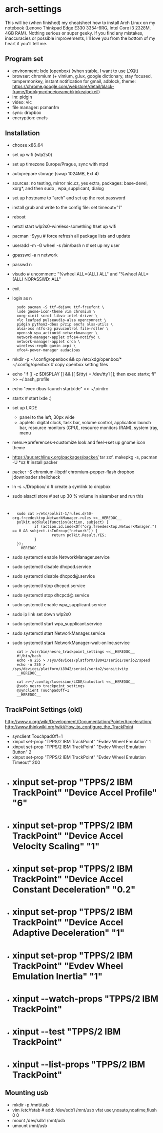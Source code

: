 arch-settings
=============

This will be (when finished) my cheatsheet how to install Arch Linux on my notebook (Lenovo Thinkpad Edge E330 3354-9RG,  Intel Core i3 2328M, 4GB RAM). Nothing serious or super geeky. If you find any mistakes, inaccuracies or possible improvements, I'll love you from the bottom of my heart if you'll tell me.  

Program set
-----------

- environment: lxde (openbox) (when stable, I want to use LXQt)
- browser: chromium (+ vimium, g.lux, google dictionary, stay focused, tampermonkey, instant notification for gmail, adblock, theme: https://chrome.google.com/webstore/detail/black-frame/fbobkgncdnceioeamcbkjokeajockeil)
- im: pidgin
- video: vlc
- file manager: pcmanfm
- sync: dropbox
- encryption: encfs

Installation
------------
- choose x86_64
- set up wifi (wlp2s0)
- set up timezone Europe/Prague, sync with ntpd
- autoprepare storage (swap 1024MB, Ext 4)
- sources: no testing, mirror nic.cz, yes extra, packages: base-devel, xorg*, and then sudo , wpa_supplicant, dialog
- set up hostname to "arch" and set up the root password
- install grub and write to the config file: set timeout="1"
- reboot
- netctl start wlp2s0-wireless-something #set up wifi
- pacman -Syyu # force refresh all package lists and update
- useradd -m -G wheel -s /bin/bash n # set up my user
- gpasswd -a n network
- passwd n
- visudo # uncomment: "%wheel ALL=(ALL) ALL" and "%wheel ALL=(ALL) NOPASSWD: ALL"
- exit
- login as n

        sudo pacman -S ttf-dejavu ttf-freefont \
        lxde gnome-icon-theme vim chromium \
        xorg-xinit scrot libva-intel-driver \
        vlc leafpad pulseaudio-alsa openconnect \
        pidgin python2-dbus p7zip encfs alsa-utils \
        alsa-oss ntfs-3g pavucontrol file-roller \
        openssh wpa_actionid networkmanager \
        network-manager-applet xfce4-notifyd \
        network-manager-applet crda \
        wireless-regdb gamin acpi \
        xfce4-power-manager audacious

- mkdir -p ~/.config/openbox && cp /etc/xdg/openbox/* ~/.config/openbox # copy openbox setting files
- echo "if [[ -z $DISPLAY ]] && [[ $(tty) = /dev/tty1 ]]; then exec startx; fi" >> ~/.bash_profile
- echo "exec dbus-launch startxlde" >> ~/.xinitrc
- startx # start lxde :)
- set up LXDE
  - panel to the left, 30px wide
  - applets: digital clock, task bar, volume control, application launch bar, resource monitors (CPU), resource monitors (RAM), system tray, menu
- menu->preferences->customize look and feel->set up gnome icon theme
- https://aur.archlinux.org/packages/packer/ tar zxf, makepkg -s, pacman -U *xz # install packer
- packer -S chromium-libpdf chromium-pepper-flash dropbox jdownloader shellcheck
- ln -s ~/Dropbox/ d # create a symlink to dropbox
- sudo alsactl store # set up 30 % volume in alsamixer and run this
- #

        sudo cat >/etc/polkit-1/rules.d/50-org.freedesktop.NetworkManager.rules <<__HEREDOC__
        polkit.addRule(function(action, subject) {
                if (action.id.indexOf("org.freedesktop.NetworkManager.") == 0 && subject.isInGroup("network")) {
                        return polkit.Result.YES;
                }
        });
        __HEREDOC__

- sudo systemctl enable NetworkManager.service
- sudo systemctl disable dhcpcd.service
- sudo systemctl disable dhcpcd@.service
- sudo systemctl stop dhcpcd.service
- sudo systemctl stop dhcpcd@.service
- sudo systemctl enable wpa_supplicant.service
- sudo ip link set down wlp2s0
- sudo systemctl start wpa_supplicant.service
- sudo systemctl start NetworkManager.service
- sudo systemctl start NetworkManager-wait-online.service

        cat > /usr/bin/nesro_trackpoint_settings <<__HEREDOC__
        #!/bin/bash
        echo -n 255 > /sys/devices/platform/i8042/serio1/serio2/speed
        echo -n 255 > /sys/devices/platform/i8042/serio1/serio2/sensitivity
        __HEREDOC__

        cat >>~/.config/lxsession/LXDE/autostart <<__HEREDOC__
        @sudo nesro_trackpoint_settings
        @synclient TouchpadOff=1
        __HEREDOC__

TrackPoint Settings (old)
-------------------

http://www.x.org/wiki/Development/Documentation/PointerAcceleration/
http://www.thinkwiki.org/wiki/How_to_configure_the_TrackPoint

  - synclient TouchpadOff=1
  - xinput set-prop "TPPS/2 IBM TrackPoint" "Evdev Wheel Emulation" 1
  - xinput set-prop "TPPS/2 IBM TrackPoint" "Evdev Wheel Emulation Button" 2
  - xinput set-prop "TPPS/2 IBM TrackPoint" "Evdev Wheel Emulation Timeout" 200
  - # xinput set-prop "TPPS/2 IBM TrackPoint" "Device Accel Profile" "6"
  - # xinput set-prop "TPPS/2 IBM TrackPoint" "Device Accel Velocity Scaling" "1"
  - # xinput set-prop "TPPS/2 IBM TrackPoint" "Device Accel Constant Deceleration" "0.2"
  - # xinput set-prop "TPPS/2 IBM TrackPoint" "Device Accel Adaptive Deceleration" "1"
  - # xinput set-prop "TPPS/2 IBM TrackPoint" "Evdev Wheel Emulation Inertia" "1"
  - # xinput --watch-props "TPPS/2 IBM TrackPoint"
  - # xinput --test "TPPS/2 IBM TrackPoint"
  - # xinput --list-props "TPPS/2 IBM TrackPoint"

Mounting usb
------------
- mkdir -p /mnt/usb
- vim /etc/fstab # add: /dev/sdb1 /mnt/usb vfat user,noauto,noatime,flush 0 0
- mount /dev/sdb1 /mnt/usb
- umount /mnt/usb
